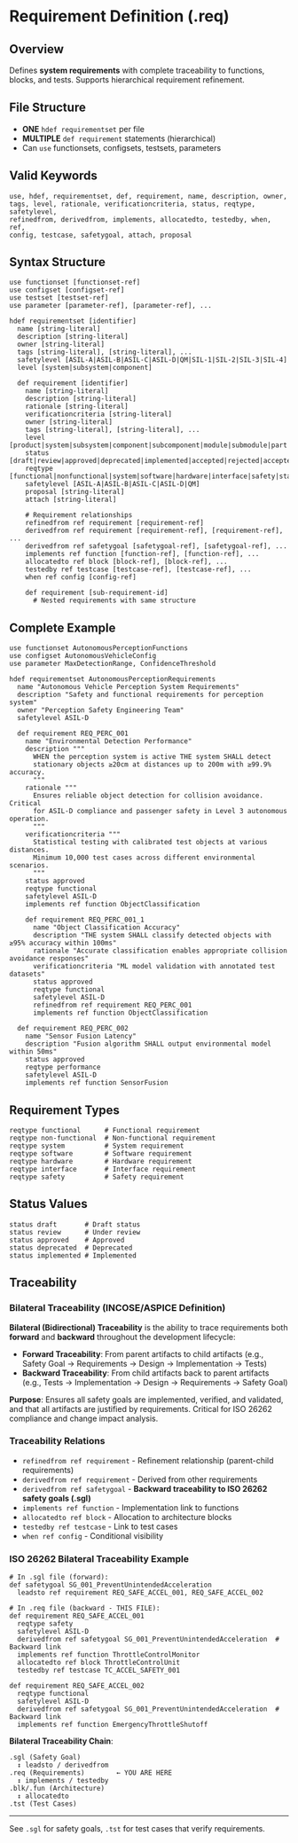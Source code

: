 # Requirement Definition (.req)

## Overview
Defines **system requirements** with complete traceability to functions, blocks, and tests. Supports hierarchical requirement refinement.

## File Structure
- **ONE** `hdef requirementset` per file
- **MULTIPLE** `def requirement` statements (hierarchical)
- Can `use` functionsets, configsets, testsets, parameters

## Valid Keywords
```
use, hdef, requirementset, def, requirement, name, description, owner, 
tags, level, rationale, verificationcriteria, status, reqtype, safetylevel, 
refinedfrom, derivedfrom, implements, allocatedto, testedby, when, ref, 
config, testcase, safetygoal, attach, proposal
```

## Syntax Structure
```
use functionset [functionset-ref]
use configset [configset-ref]
use testset [testset-ref]
use parameter [parameter-ref], [parameter-ref], ...

hdef requirementset [identifier]
  name [string-literal]
  description [string-literal]
  owner [string-literal]
  tags [string-literal], [string-literal], ...
  safetylevel [ASIL-A|ASIL-B|ASIL-C|ASIL-D|QM|SIL-1|SIL-2|SIL-3|SIL-4]
  level [system|subsystem|component]

  def requirement [identifier]
    name [string-literal]
    description [string-literal]
    rationale [string-literal]
    verificationcriteria [string-literal]
    owner [string-literal]
    tags [string-literal], [string-literal], ...
    level [product|system|subsystem|component|subcomponent|module|submodule|part|subpart|solution|solutionelement|external|customer|supplier|object|objectelement|buildingblock|function|externalstakeholder|internalstakeholder|vehicle|sys1|sys2|sys3|sys4|sys5|hwe1|hwe2|hwe3|hwe4|swe1|swe2|swe3|swe4|swe5|swe6]
    status [draft|review|approved|deprecated|implemented|accepted|rejected|accepted+proposal|notapplicable|unknown]
    reqtype [functional|nonfunctional|system|software|hardware|interface|safety|stakeholder|process|compliance|quality|IT|manufacturing|supplier|program|others]
    safetylevel [ASIL-A|ASIL-B|ASIL-C|ASIL-D|QM]
    proposal [string-literal]
    attach [string-literal]
    
    # Requirement relationships
    refinedfrom ref requirement [requirement-ref]
    derivedfrom ref requirement [requirement-ref], [requirement-ref], ...
    derivedfrom ref safetygoal [safetygoal-ref], [safetygoal-ref], ...
    implements ref function [function-ref], [function-ref], ...
    allocatedto ref block [block-ref], [block-ref], ...
    testedby ref testcase [testcase-ref], [testcase-ref], ...
    when ref config [config-ref]
    
    def requirement [sub-requirement-id]
      # Nested requirements with same structure
```

## Complete Example
```sylang
use functionset AutonomousPerceptionFunctions
use configset AutonomousVehicleConfig
use parameter MaxDetectionRange, ConfidenceThreshold

hdef requirementset AutonomousPerceptionRequirements
  name "Autonomous Vehicle Perception System Requirements"
  description "Safety and functional requirements for perception system"
  owner "Perception Safety Engineering Team"
  safetylevel ASIL-D

  def requirement REQ_PERC_001
    name "Environmental Detection Performance"
    description """
      WHEN the perception system is active THE system SHALL detect 
      stationary objects ≥20cm at distances up to 200m with ≥99.9% accuracy.
      """
    rationale """
      Ensures reliable object detection for collision avoidance. Critical
      for ASIL-D compliance and passenger safety in Level 3 autonomous operation.
      """
    verificationcriteria """
      Statistical testing with calibrated test objects at various distances.
      Minimum 10,000 test cases across different environmental scenarios.
      """
    status approved
    reqtype functional
    safetylevel ASIL-D
    implements ref function ObjectClassification

    def requirement REQ_PERC_001_1
      name "Object Classification Accuracy"
      description "THE system SHALL classify detected objects with ≥95% accuracy within 100ms"
      rationale "Accurate classification enables appropriate collision avoidance responses"
      verificationcriteria "ML model validation with annotated test datasets"
      status approved
      reqtype functional
      safetylevel ASIL-D
      refinedfrom ref requirement REQ_PERC_001
      implements ref function ObjectClassification

  def requirement REQ_PERC_002
    name "Sensor Fusion Latency"
    description "Fusion algorithm SHALL output environmental model within 50ms"
    status approved
    reqtype performance
    safetylevel ASIL-D
    implements ref function SensorFusion
```

## Requirement Types
```
reqtype functional      # Functional requirement
reqtype non-functional  # Non-functional requirement
reqtype system          # System requirement
reqtype software        # Software requirement
reqtype hardware        # Hardware requirement
reqtype interface       # Interface requirement
reqtype safety          # Safety requirement
```

## Status Values
```
status draft       # Draft status
status review      # Under review
status approved    # Approved
status deprecated  # Deprecated
status implemented # Implemented
```

## Traceability

### Bilateral Traceability (INCOSE/ASPICE Definition)
**Bilateral (Bidirectional) Traceability** is the ability to trace requirements both **forward** and **backward** throughout the development lifecycle:

- **Forward Traceability**: From parent artifacts to child artifacts (e.g., Safety Goal → Requirements → Design → Implementation → Tests)
- **Backward Traceability**: From child artifacts back to parent artifacts (e.g., Tests → Implementation → Design → Requirements → Safety Goal)

**Purpose**: Ensures all safety goals are implemented, verified, and validated, and that all artifacts are justified by requirements. Critical for ISO 26262 compliance and change impact analysis.

### Traceability Relations
- `refinedfrom ref requirement` - Refinement relationship (parent-child requirements)
- `derivedfrom ref requirement` - Derived from other requirements
- `derivedfrom ref safetygoal` - **Backward traceability to ISO 26262 safety goals (.sgl)**
- `implements ref function` - Implementation link to functions
- `allocatedto ref block` - Allocation to architecture blocks
- `testedby ref testcase` - Link to test cases
- `when ref config` - Conditional visibility

### ISO 26262 Bilateral Traceability Example
```sylang
# In .sgl file (forward):
def safetygoal SG_001_PreventUnintendedAcceleration
  leadsto ref requirement REQ_SAFE_ACCEL_001, REQ_SAFE_ACCEL_002

# In .req file (backward - THIS FILE):
def requirement REQ_SAFE_ACCEL_001
  reqtype safety
  safetylevel ASIL-D
  derivedfrom ref safetygoal SG_001_PreventUnintendedAcceleration  # Backward link
  implements ref function ThrottleControlMonitor
  allocatedto ref block ThrottleControlUnit
  testedby ref testcase TC_ACCEL_SAFETY_001

def requirement REQ_SAFE_ACCEL_002
  reqtype functional
  safetylevel ASIL-D
  derivedfrom ref safetygoal SG_001_PreventUnintendedAcceleration  # Backward link
  implements ref function EmergencyThrottleShutoff
```

**Bilateral Traceability Chain**:
```
.sgl (Safety Goal)
  ↕ leadsto / derivedfrom
.req (Requirements)        ← YOU ARE HERE
  ↕ implements / testedby
.blk/.fun (Architecture)
  ↕ allocatedto
.tst (Test Cases)
```

---
See `.sgl` for safety goals, `.tst` for test cases that verify requirements.

